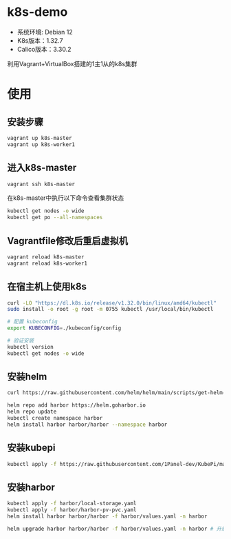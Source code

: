 # k8s-demo

+ 系统环境: Debian 12
+ K8s版本：1.32.7
+ Calico版本：3.30.2

利用Vagrant+VirtualBox搭建的1主1从的k8s集群

# 使用

## 安装步骤

```bash
vagrant up k8s-master
vagrant up k8s-worker1
```

## 进入k8s-master
```bash
vagrant ssh k8s-master
```

在k8s-master中执行以下命令查看集群状态
```bash
kubectl get nodes -o wide
kubectl get po --all-namespaces
```

## Vagrantfile修改后重启虚拟机
```bash
vagrant reload k8s-master
vagrant reload k8s-worker1
```

## 在宿主机上使用k8s
```bash
curl -LO "https://dl.k8s.io/release/v1.32.0/bin/linux/amd64/kubectl"
sudo install -o root -g root -m 0755 kubectl /usr/local/bin/kubectl

# 配置 kubeconfig
export KUBECONFIG=./kubeconfig/config

# 验证安装
kubectl version
kubectl get nodes -o wide
```

## 安装helm
```bash
curl https://raw.githubusercontent.com/helm/helm/main/scripts/get-helm-3 | bash

helm repo add harbor https://helm.goharbor.io
helm repo update
kubectl create namespace harbor
helm install harbor harbor/harbor --namespace harbor
```

## 安装kubepi
```bash
kubectl apply -f https://raw.githubusercontent.com/1Panel-dev/KubePi/master/docs/deploy/kubectl/kubepi.yaml # 无持久化
```

## 安装harbor
```bash
kubectl apply -f harbor/local-storage.yaml
kubectl apply -f harbor/harbor-pv-pvc.yaml
helm install harbor harbor/harbor -f harbor/values.yaml -n harbor

helm upgrade harbor harbor/harbor -f harbor/values.yaml -n harbor # 升级
```



